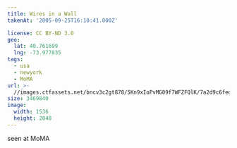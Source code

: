 ```yaml
---
title: Wires in a Wall
takenAt: '2005-09-25T16:10:41.000Z'

license: CC BY-ND 3.0
geo:
  lat: 40.761699
  lng: -73.977835
tags:
  - usa
  - newyork
  - MoMA
url: >-
  //images.ctfassets.net/bncv3c2gt878/5Kn9xIoPvMG09f7WFZFQlK/7a2d9c6fed11731b32d9bf89500e4777/wires-in-a-wall_4325569450_o
size: 3469840
image:
  width: 1536
  height: 2048
---
```


seen at MoMA
